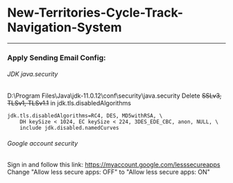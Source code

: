 # New-Territories-Cycle-Track-Navigation-System

***
### Apply Sending Email Config:
###### JDK java.security
D:\Program Files\Java\jdk-11.0.12\conf\security\java.security
Delete ~~SSLv3, TLSv1, TLSv1.1~~ in jdk.tls.disabledAlgorithms
```
jdk.tls.disabledAlgorithms=RC4, DES, MD5withRSA, \
    DH keySize < 1024, EC keySize < 224, 3DES_EDE_CBC, anon, NULL, \
    include jdk.disabled.namedCurves
```

###### Google account security
Sign in and follow this link: 
<https://myaccount.google.com/lesssecureapps>  
Change "Allow less secure apps: OFF" to "Allow less secure apps: ON"

